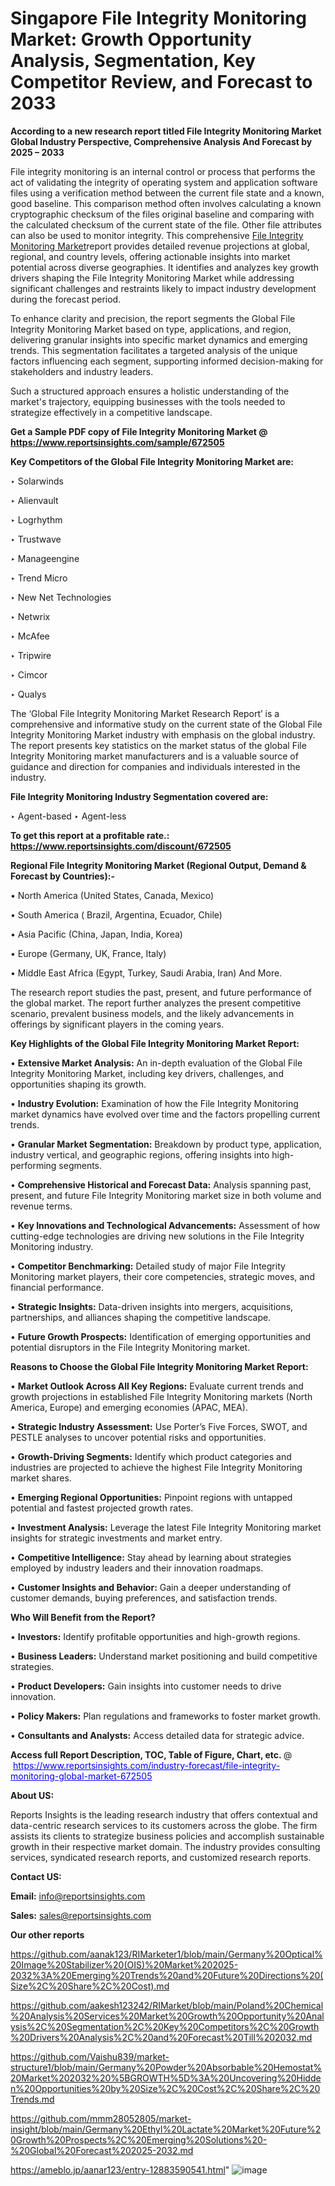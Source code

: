 # Singapore File Integrity Monitoring Market: Growth Opportunity Analysis, Segmentation, Key Competitor Review, and Forecast to 2033

<strong>According to a new research report titled File Integrity Monitoring Market Global Industry Perspective, Comprehensive Analysis And Forecast by 2025 – 2033</strong>

File integrity monitoring is an internal control or process that performs the act of validating the integrity of operating system and application software files using a verification method between the current file state and a known, good baseline. This comparison method often involves calculating a known cryptographic checksum of the files original baseline and comparing with the calculated checksum of the current state of the file. Other file attributes can also be used to monitor integrity. This comprehensive <a href=https://www.reportsinsights.com/sample/672505>File Integrity Monitoring Market</a>report provides detailed revenue projections at global, regional, and country levels, offering actionable insights into market potential across diverse geographies. It identifies and analyzes key growth drivers shaping the File Integrity Monitoring Market while addressing significant challenges and restraints likely to impact industry development during the forecast period.

To enhance clarity and precision, the report segments the Global File Integrity Monitoring Market based on type, applications, and region, delivering granular insights into specific market dynamics and emerging trends. This segmentation facilitates a targeted analysis of the unique factors influencing each segment, supporting informed decision-making for stakeholders and industry leaders.

Such a structured approach ensures a holistic understanding of the market's trajectory, equipping businesses with the tools needed to strategize effectively in a competitive landscape.

<strong>Get a Sample PDF copy of File Integrity Monitoring Market </strong><strong>@<a href=https://www.reportsinsights.com/sample/672505 style=color:#0000ff;> https://www.reportsinsights.com/sample/672505</a></strong></font>

<strong>Key Competitors of the Global File Integrity Monitoring Market are:</strong>

‣ Solarwinds

‣ Alienvault

‣ Logrhythm

‣ Trustwave

‣ Manageengine

‣ Trend Micro

‣ New Net Technologies

‣ Netwrix

‣ McAfee

‣ Tripwire

‣ Cimcor

‣ Qualys

The ‘Global File Integrity Monitoring Market Research Report’ is a comprehensive and informative study on the current state of the Global File Integrity Monitoring Market industry with emphasis on the global industry. The report presents key statistics on the market status of the global File Integrity Monitoring market manufacturers and is a valuable source of guidance and direction for companies and individuals interested in the industry.

<strong>File Integrity Monitoring Industry Segmentation covered are:</strong>

‣ Agent-based
‣ Agent-less

<strong>To get this report at a profitable rate.: <a href=https://www.reportsinsights.com/discount/672505 style=color:#0000ff;>https://www.reportsinsights.com/discount/672505</a></strong></font>

<strong>Regional File Integrity Monitoring Market (Regional Output, Demand &amp; Forecast by Countries):-</strong>

• North America (United States, Canada, Mexico)

• South America ( Brazil, Argentina, Ecuador, Chile)

• Asia Pacific (China, Japan, India, Korea)

• Europe (Germany, UK, France, Italy)

• Middle East Africa (Egypt, Turkey, Saudi Arabia, Iran) And More.

The research report studies the past, present, and future performance of the global market. The report further analyzes the present competitive scenario, prevalent business models, and the likely advancements in offerings by significant players in the coming years.

<strong>Key Highlights of the Global File Integrity Monitoring Market Report:</strong>

• <strong>Extensive Market Analysis:</strong> An in-depth evaluation of the Global File Integrity Monitoring Market, including key drivers, challenges, and opportunities shaping its growth.

• <strong>Industry Evolution:</strong> Examination of how the File Integrity Monitoring market dynamics have evolved over time and the factors propelling current trends.

• <strong>Granular Market Segmentation:</strong> Breakdown by product type, application, industry vertical, and geographic regions, offering insights into high-performing segments.

• <strong>Comprehensive Historical and Forecast Data:</strong> Analysis spanning past, present, and future File Integrity Monitoring market size in both volume and revenue terms.

• <strong>Key Innovations and Technological Advancements:</strong> Assessment of how cutting-edge technologies are driving new solutions in the File Integrity Monitoring industry.

• <strong>Competitor Benchmarking:</strong> Detailed study of major File Integrity Monitoring market players, their core competencies, strategic moves, and financial performance.

• <strong>Strategic Insights:</strong> Data-driven insights into mergers, acquisitions, partnerships, and alliances shaping the competitive landscape.

• <strong>Future Growth Prospects:</strong> Identification of emerging opportunities and potential disruptors in the File Integrity Monitoring market.

<strong>Reasons to Choose the Global File Integrity Monitoring Market Report:</strong>

• <strong>Market Outlook Across All Key Regions:</strong> Evaluate current trends and growth projections in established File Integrity Monitoring markets (North America, Europe) and emerging economies (APAC, MEA).

• <strong>Strategic Industry Assessment:</strong> Use Porter’s Five Forces, SWOT, and PESTLE analyses to uncover potential risks and opportunities.

• <strong>Growth-Driving Segments:</strong> Identify which product categories and industries are projected to achieve the highest File Integrity Monitoring market shares.

• <strong>Emerging Regional Opportunities:</strong> Pinpoint regions with untapped potential and fastest projected growth rates.

• <strong>Investment Analysis:</strong> Leverage the latest File Integrity Monitoring market insights for strategic investments and market entry.

• <strong>Competitive Intelligence:</strong> Stay ahead by learning about strategies employed by industry leaders and their innovation roadmaps.

• <strong>Customer Insights and Behavior:</strong> Gain a deeper understanding of customer demands, buying preferences, and satisfaction trends.

<strong>Who Will Benefit from the Report?</strong>

• <strong>Investors:</strong> Identify profitable opportunities and high-growth regions.

• <strong>Business Leaders:</strong> Understand market positioning and build competitive strategies.

• <strong>Product Developers:</strong> Gain insights into customer needs to drive innovation.

• <strong>Policy Makers:</strong> Plan regulations and frameworks to foster market growth.

• <strong>Consultants and Analysts:</strong> Access detailed data for strategic advice.
</ul>
<strong>Access full Report Description, TOC, Table of Figure, Chart, etc. </strong>@  <a href=https://www.reportsinsights.com/industry-forecast/file-integrity-monitoring-global-market-672505 style=color:#0000ff;>https://www.reportsinsights.com/industry-forecast/file-integrity-monitoring-global-market-672505</a></font>

<strong><strong>About US</strong>:</strong>

Reports Insights is the leading research industry that offers contextual and data-centric research services to its customers across the globe. The firm assists its clients to strategize business policies and accomplish sustainable growth in their respective market domain. The industry provides consulting services, syndicated research reports, and customized research reports.

<strong>Contact US:</strong>

<p class=""""><b>Email:</b> <a href=mailto:info@reportsinsights.com>info@reportsinsights.com</a></p>
<p class=""""><b>Sales:</b> <a href=mailto:sales@reportsinsights.com>sales@reportsinsights.com</a></p>

<strong>Our other reports</strong>

<a href=https://github.com/aanak123/RIMarketer1/blob/main/Germany%20Optical%20Image%20Stabilizer%20(OIS)%20Market%202025-2032%3A%20Emerging%20Trends%20and%20Future%20Directions%20(Size%2C%20Share%2C%20Cost).md>https://github.com/aanak123/RIMarketer1/blob/main/Germany%20Optical%20Image%20Stabilizer%20(OIS)%20Market%202025-2032%3A%20Emerging%20Trends%20and%20Future%20Directions%20(Size%2C%20Share%2C%20Cost).md</a>

<a href=https://github.com/aakesh123242/RIMarket/blob/main/Poland%20Chemical%20Analysis%20Services%20Market%20Growth%20Opportunity%20Analysis%2C%20Segmentation%2C%20Key%20Competitors%2C%20Growth%20Drivers%20Analysis%2C%20and%20Forecast%20Till%202032.md>https://github.com/aakesh123242/RIMarket/blob/main/Poland%20Chemical%20Analysis%20Services%20Market%20Growth%20Opportunity%20Analysis%2C%20Segmentation%2C%20Key%20Competitors%2C%20Growth%20Drivers%20Analysis%2C%20and%20Forecast%20Till%202032.md</a>

<a href=https://github.com/Vaishu839/market-structure1/blob/main/Germany%20Powder%20Absorbable%20Hemostat%20Market%202032%20%5BGROWTH%5D%3A%20Uncovering%20Hidden%20Opportunities%20by%20Size%2C%20Cost%2C%20Share%2C%20Trends.md>https://github.com/Vaishu839/market-structure1/blob/main/Germany%20Powder%20Absorbable%20Hemostat%20Market%202032%20%5BGROWTH%5D%3A%20Uncovering%20Hidden%20Opportunities%20by%20Size%2C%20Cost%2C%20Share%2C%20Trends.md</a>

<a href=https://github.com/mmm28052805/market-insight/blob/main/Germany%20Ethyl%20Lactate%20Market%20Future%20Growth%20Prospects%2C%20Emerging%20Solutions%20-%20Global%20Forecast%202025-2032.md>https://github.com/mmm28052805/market-insight/blob/main/Germany%20Ethyl%20Lactate%20Market%20Future%20Growth%20Prospects%2C%20Emerging%20Solutions%20-%20Global%20Forecast%202025-2032.md</a>

<a href=https://ameblo.jp/aanar123/entry-12883590541.html>https://ameblo.jp/aanar123/entry-12883590541.html</a>"
![image](https://github.com/user-attachments/assets/89d30919-46b5-4073-97fa-b77f1efc39a3)
